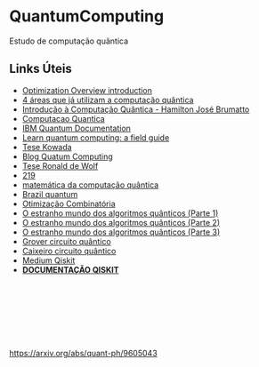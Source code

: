 # QuantumComputing
Estudo de computação quântica


## Links Úteis
- <a href="https://learn.microsoft.com/pt-br/azure/quantum/optimization-overview-introduction">Optimization Overview introduction</a><br>
- <a href="https://itforum.com.br/noticias/4-areas-que-ja-utilizam-a-computacao-quantica/">4 áreas que já utilizam a computação quântica</a><br>
- <a href="https://ic.unicamp.br/~ducatte/mo401/1s2010/T2/096389-t2.pdf">Introdução à Computação Quântica - Hamilton José Brumatto</a><br>
- <a href="https://www.updateordie.com/2021/11/11/computacao-quantica-101-introducao/">Computacao Quantica</a> <br>
- <a href="https://quantum-computing.ibm.com/docs/">IBM Quantum Documentation</a><br>
- <a href="https://quantum-computing.ibm.com/composer/docs/iqx/guide/">Learn quantum computing: a field guide</a><br>
- <a href="https://ead.cead.uff.br/pluginfile.php/47822/mod_resource/content/1/tese%28kowada%29.pdf">Tese Kowada</a><br>
- <a href="https://scottaaronson.blog/">Blog Quatum Computing</a><br>
- <a href="https://homepages.cwi.nl/~rdewolf/qcnotes.pdf">Tese Ronald de Wolf</a><br>
- <a href="http://theory.caltech.edu/~preskill/ph229/">219</a><br>
- <a href="https://medium.com/@filipe.chagas/uma-introdu%C3%A7%C3%A3o-%C3%A0-matem%C3%A1tica-da-computa%C3%A7%C3%A3o-qu%C3%A2ntica-22763e797b8d">matemática da computação quântica</a><br>
- <a href="https://brazilquantum.medium.com/">Brazil quantum</a><br>
- <a href="https://www.ic.unicamp.br/~cid/intro-comb-opt.html"> Otimização Combinatória</a><br>
- <a href="https://www.infoq.com/articles/quantum-computing-intro-one/?itm_source=infoq&itm_campaign=user_page&itm_medium=link"> O estranho mundo dos algoritmos quânticos (Parte 1)</a><br>
- <a href="https://www.infoq.com/br/articles/quantum-computing-algoritms-two/"> O estranho mundo dos algoritmos quânticos (Parte 2)</a><br>
- <a href="https://www.infoq.com/br/articles/quantum-computing-applications-three/"> O estranho mundo dos algoritmos quânticos (Parte 3)</a><br>
- <a href="https://medium.com/@claudiomonteirol.a/computa%C3%A7%C3%A3o-qu%C3%A2ntica-introdu%C3%A7%C3%A3o-ao-pacote-qiskit-e-algoritmo-de-grover-87df11450b8c">Grover circuito quântico</a><br>
- <a href="https://dobslit.com/blog/resolvendo-o-problema-do-caixeiro-viajante-via-computacao-quantica-adiabatica/"> Caixeiro circuito quântico</a><br>
- <a href="https://medium.com/qiskit">Medium Qiskit</a><br>
- <a href="https://qiskit.org/learn/"><b>DOCUMENTAÇÃO QISKIT</b></a><br>

<br><br><br><br><br><br><br>
https://arxiv.org/abs/quant-ph/9605043


